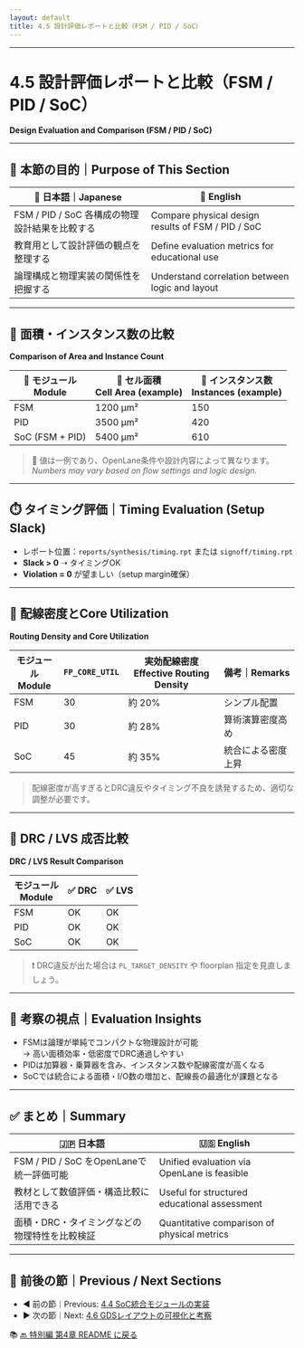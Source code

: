 ```yaml
---
layout: default
title: 4.5 設計評価レポートと比較（FSM / PID / SoC）
---
```


---

# 4.5 設計評価レポートと比較（FSM / PID / SoC）  
**Design Evaluation and Comparison (FSM / PID / SoC)**

---

## 🎯 本節の目的｜Purpose of This Section

| 📝 日本語｜Japanese | 📘 English |
|--------------------|-----------|
| FSM / PID / SoC 各構成の物理設計結果を比較する | Compare physical design results of FSM / PID / SoC |
| 教育用として設計評価の観点を整理する | Define evaluation metrics for educational use |
| 論理構成と物理実装の関係性を把握する | Understand correlation between logic and layout |

---

## 📐 面積・インスタンス数の比較  
**Comparison of Area and Instance Count**

| 🧩 モジュール<br>Module | 🧱 セル面積<br>Cell Area (example) | 🔢 インスタンス数<br>Instances (example) |
|------------------|----------------------------|----------------------------|
| FSM              | 1200 µm²                   | 150                        |
| PID              | 3500 µm²                   | 420                        |
| SoC (FSM + PID)  | 5400 µm²                   | 610                        |

> 📎 値は一例であり、OpenLane条件や設計内容によって異なります。  
> *Numbers may vary based on flow settings and logic design.*

---

## ⏱️ タイミング評価｜Timing Evaluation (Setup Slack)

- レポート位置：`reports/synthesis/timing.rpt` または `signoff/timing.rpt`
- **Slack > 0** ➝ タイミングOK  
- **Violation = 0** が望ましい（setup margin確保）

---

## 📏 配線密度とCore Utilization  
**Routing Density and Core Utilization**

| モジュール<br>Module | `FP_CORE_UTIL` | 実効配線密度<br>Effective Routing Density | 備考｜Remarks |
|----------------------|----------------|------------------------------------------|--------------|
| FSM                  | 30             | 約 20%                                     | シンプル配置 |
| PID                  | 30             | 約 28%                                     | 算術演算密度高め |
| SoC                  | 45             | 約 35%                                     | 統合による密度上昇 |

> 配線密度が高すぎるとDRC違反やタイミング不良を誘発するため、適切な調整が必要です。

---

## 🧪 DRC / LVS 成否比較  
**DRC / LVS Result Comparison**

| モジュール<br>Module | ✅ DRC | ✅ LVS |
|----------------------|--------|--------|
| FSM                  | OK     | OK     |
| PID                  | OK     | OK     |
| SoC                  | OK     | OK     |

> ❗ DRC違反が出た場合は `PL_TARGET_DENSITY` や floorplan 指定を見直しましょう。

---

## 💬 考察の視点｜Evaluation Insights

- FSMは論理が単純でコンパクトな物理設計が可能  
  → 高い面積効率・低密度でDRC通過しやすい  
- PIDは加算器・乗算器を含み、インスタンス数や配線密度が高くなる  
- SoCでは統合による面積・I/O数の増加と、配線長の最適化が課題となる

---

## ✅ まとめ｜Summary

| 🇯🇵 日本語 | 🇺🇸 English |
|------------|------------|
| FSM / PID / SoC をOpenLaneで統一評価可能 | Unified evaluation via OpenLane is feasible |
| 教材として数値評価・構造比較に活用できる | Useful for structured educational assessment |
| 面積・DRC・タイミングなどの物理特性を比較検証 | Quantitative comparison of physical metrics |

---

## 📎 前後の節｜Previous / Next Sections

- ◀️ 前の節｜Previous: [4.4 SoC統合モジュールの実装](./4_4_soc_layout.md)  
- ▶️ 次の節｜Next: [4.6 GDSレイアウトの可視化と考察](./4_6_gds_view.md)

📚 [🔙 特別編 第4章 README に戻る](../README.md)
